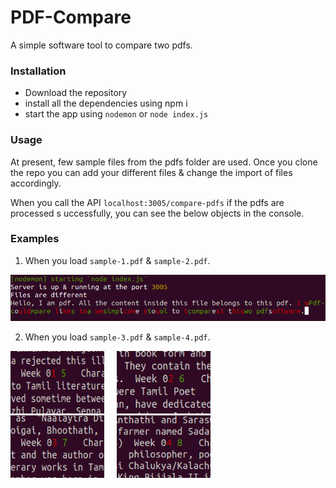# PDF-Compare

A simple software tool to compare two pdfs.

### Installation

- Download the repository
- install all the dependencies using npm i
- start the app using `nodemon` or `node index.js`

### Usage

At present, few sample files from the pdfs folder are used. Once you clone the repo you can add your different files & change the import of files accordingly.

When you call the API `localhost:3005/compare-pdfs` if the pdfs are processed s uccessfully, you can see the below objects in the console.

### Examples

1. When you load `sample-1.pdf` & `sample-2.pdf`.

![output-image](assets/output.png)

2. When you load `sample-3.pdf` & `sample-4.pdf`.

<img src="assets/output-1.png" width="150" height="100" style="margin-right: 1rem">
<img src="assets/output-2.png" width="150" height="100" style="margin-right: 1rem">
<img src="assets/output-3.png" width="150" height="100" style="margin-right: 1rem">
<img src="assets/output-4.png" width="150" height="100">




